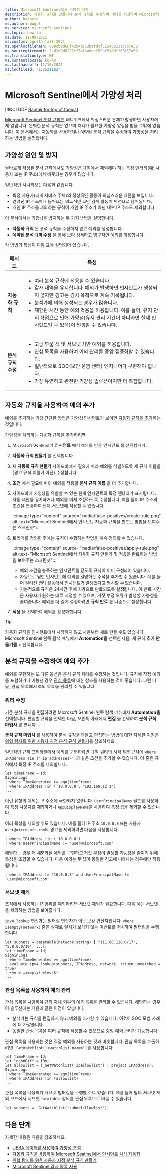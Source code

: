 ```yaml
---
title: Microsoft Sentinel에서 가양성 처리
description: 자동화 규칙을 만들거나 분석 규칙을 수정하여 예외를 지정하여 Microsoft Sentinel에서 가양성 문제를 해결하는 방법을 알아봅니다.
author: batamig
ms.author: bagol
ms.service: microsoft-sentinel
ms.topic: how-to
ms.date: 11/09/2021
ms.custom: ignite-fall-2021
ms.openlocfilehash: 009cb9d66f4294bc72bafdcf515a68131d9b7e38
ms.sourcegitcommit: 2ed2d9d6227cf5e7ba9ecf52bf518dff63457a59
ms.translationtype: MT
ms.contentlocale: ko-KR
ms.lasthandoff: 11/16/2021
ms.locfileid: "132521162"
---
```

# <a name="handle-false-positives-in-microsoft-sentinel"></a>Microsoft Sentinel에서 가양성 처리

[!INCLUDE [Banner for top of topics](./includes/banner.md)]

[Microsoft Sentinel 분석 규칙은](detect-threats-built-in.md) 네트워크에서 의심스러운 문제가 발생하면 사용자에게 알립니다. 완벽한 분석 규칙은 없으며 처리가 필요한 가양성 알림을 받을 수밖에 없습니다. 이 문서에서는 자동화를 사용하거나 예약된 분석 규칙을 수정하여 가양성을 처리하는 방법을 설명합니다.

## <a name="false-positive-causes-and-prevention"></a>가양성 원인 및 방지

올바르게 작성된 분석 규칙에서도 가양성은 규칙에서 제외해야 하는 특정 엔터티(예: 사용자 또는 IP 주소)에서 비롯되는 경우가 많습니다.

일반적인 시나리오는 다음과 같습니다.

- 특정 사용자(대개 서비스 주체)의 정상적인 활동이 의심스러운 패턴을 보입니다.
- 알려진 IP 주소에서 들어오는 의도적인 보안 검색 활동이 악성으로 탐지됩니다.
- 개인 IP 주소를 제외하는 규칙이 개인 IP 주소가 아닌 내부 IP 주소도 제외합니다.

이 문서에서는 가양성을 방지하는 두 가지 방법을 설명합니다.

- **자동화 규칙** 은 분석 규칙을 수정하지 않고 예외를 생성합니다.
- **예약된 분석 규칙 수정** 을 통해 보다 상세하고 영구적인 예외를 허용합니다.

각 방법의 특성이 다음 표에 설명되어 있습니다.


|메서드|특성|
|-|-|
|**자동화 규칙**|<ul><li>여러 분석 규칙에 적용할 수 있습니다.</li><li>감사 내역을 유지합니다. 예외가 발생하면 인시던트가 생성되지 않지만 경고는 감사 목적으로 계속 기록됩니다.</li><li>분석가에 의해 생성되는 경우가 많습니다.</li><li>제한된 시간 동안 예외 적용을 허용합니다. 예를 들어, 유지 관리 작업으로 인해 가양성(유지 관리 기간이 아니라면 실제 인시던트일 수 있음)이 발생할 수 있습니다.</li></ul>|
|**분석 규칙 수정**|<ul><li>고급 부울 식 및 서브넷 기반 예외를 허용합니다.</li><li>관심 목록을 사용하여 예외 관리를 중앙 집중화할 수 있습니다.</li><li>일반적으로 SOC(보안 운영 센터) 엔지니어가 구현해야 합니다.</li><li>가장 유연하고 완전한 가양성 솔루션이지만 더 복잡합니다.</li></ul>|

## <a name="add-exceptions-by-using-automation-rules"></a>자동화 규칙을 사용하여 예외 추가

예외를 추가하는 가장 간단한 방법은 가양성 인시던트가 보이면 [자동화 규칙을 추가](automate-incident-handling-with-automation-rules.md#creating-and-managing-automation-rules)하는 것입니다.

가양성을 처리하는 자동화 규칙을 추가하려면:

1. Microsoft Sentinel의 **인시던트** 에서 예외를 만들 인시던트 를 선택합니다.
1. **자동화 규칙 만들기** 를 선택합니다.
1. **새 자동화 규칙 만들기** 사이드바에서 필요에 따라 예외를 식별하도록 새 규칙 이름을(경고 규칙 이름이 아닌) 수정합니다.
1. **조건** 에서 필요에 따라 예외를 적용할 **분석 규칙 이름** 을 더 추가합니다.
1. 사이드바에 가양성을 유발할 수 있는 현재 인시던트의 특정 엔터티가 표시됩니다. 자동 제안을 유지하거나 예외를 미세 조정하도록 수정합니다. 예를 들어 IP 주소의 조건을 변경하여 전체 서브넷에 적용할 수 있습니다.

   :::image type="content" source="media/false-positives/create-rule.png" alt-text="Microsoft Sentinel에서 인시던트 자동화 규칙을 만드는 방법을 보여주는 스크린샷":::

1. 트리거를 정의한 후에는 규칙이 수행하는 작업을 계속 정의할 수 있습니다.

   :::image type="content" source="media/false-positives/apply-rule.png" alt-text="Microsoft Sentinel에서 자동화 규칙 만들기 및 적용을 완료하는 방법을 보여주는 스크린샷":::

   - 예외 조건을 충족하는 인시던트를 닫도록 규칙이 이미 구성되어 있습니다.
   - 자동으로 닫힌 인시던트에 예외를 설명하는 주석을 추가할 수 있습니다. 예를 들어 알려진 관리 활동에서 인시던트가 발생했다고 명시할 수 있습니다.
   - 기본적으로 규칙은 24시간 후에 자동으로 만료되도록 설정됩니다. 이 만료 시간은 사용자가 원하는 대로 지정할 수 있으며, 거짓 부정 오류가 발생할 가능성을 줄여줍니다. 예외를 더 길게 설정하려면 **규칙 만료** 를 나중으로 설정합니다.

1. **적용** 을 선택하여 예외를 활성화합니다.

> [!TIP]
> 자동화 규칙을 인시던트에서 시작하지 않고 처음부터 새로 만들 수도 있습니다. Microsoft Sentinel 왼쪽 탐색 메뉴에서 **Automation을** 선택한 다음, 새 규칙 **추가 만들기를**  >  선택합니다.

## <a name="add-exceptions-by-modifying-analytics-rules"></a>분석 규칙을 수정하여 예외 추가

예외를 구현하는 또 다른 옵션은 분석 규칙 쿼리를 수정하는 것입니다. 규칙에 직접 예외를 포함하거나 가능한 경우 [관심 목록](watchlists.md#use-watchlists-in-analytics-rules)에 대한 참조를 사용하는 것이 좋습니다. 그런 다음, 관심 목록에서 예외 목록을 관리할 수 있습니다.

### <a name="modify-the-query"></a>쿼리 수정

기존 분석 규칙을 편집하려면 Microsoft Sentinel 왼쪽 탐색 메뉴에서 **Automation을** 선택합니다. 편집할 규칙을 선택한 다음, 오른쪽 아래에서 **편집** 을 선택하여 **분석 규칙 마법사** 를 엽니다.

**분석 규칙 마법사** 를 사용하여 분석 규칙을 만들고 편집하는 방법에 대한 자세한 지침은 [위협 탐지를 위한 사용자 지정 분석 규칙 만들기](detect-threats-custom.md)를 참조하세요.

일반적인 규칙 프리앰블에서 예외를 구현하려면 규칙 쿼리의 시작 부분 근처에 `where IPAddress !in ('<ip addresses>')`과 같은 조건을 추가할 수 있습니다. 이 줄은 규칙에서 특정 IP 주소를 제외합니다.

```kusto
let timeFrame = 1d;
SigninLogs
| where TimeGenerated >= ago(timeFrame)
| where IPAddress !in ('10.0.0.8', '192.168.12.1')
...
```

이런 유형의 예외는 IP 주소에 국한되지 않습니다. `UserPrincipalName` 필드를 사용하여 특정 사용자를 제외하거나 `AppDisplayName`을 사용하여 특정 앱을 제외할 수 있습니다.

여러 특성을 제외할 수도 있습니다. 예를 들어 IP 주소 `10.0.0.8` 또는 사용자 `user@microsoft.com`의 경고를 제외하려면 다음을 사용합니다.

```kusto
| where IPAddress !in ('10.0.0.8')
| where UserPrincipalName != 'user@microsoft.com'
```

해당하는 경우 더 세분화된 예외를 구현하고 거짓 부정이 발생할 가능성을 줄이기 위해 특성을 조합할 수 있습니다. 다음 예외는 두 값이 동일한 경고에 나타나는 경우에만 적용됩니다.

```kusto
| where IPAddress != '10.0.0.8' and UserPrincipalName != 'user@microsoft.com'
```

### <a name="exclude-subnets"></a>서브넷 제외

조직에서 사용하는 IP 범위를 제외하려면 서브넷 제외가 필요합니다. 다음 예는 서브넷을 제외하는 방법을 보여줍니다.

`ipv4_lookup` 연산자는 필터링 연산자가 아닌 보강 연산자입니다. `where isempty(network)` 줄은 실제로 일치가 보이지 않는 이벤트를 검사하여 필터링을 수행합니다.

```kusto
let subnets = datatable(network:string) [ "111.68.128.0/17", "5.8.0.0/19", ...];
let timeFrame = 1d;
SigninLogs
| where TimeGenerated >= ago(timeFrame)
| evaluate ipv4_lookup(subnets, IPAddress, network, return_unmatched = true)
| where isempty(network)
...
```

### <a name="use-watchlists-to-manage-exceptions"></a>관심 목록을 사용하여 예외 관리

관심 목록을 사용하여 규칙 자체 외부의 예외 목록을 관리할 수 있습니다. 해당하는 경우 이 솔루션에는 다음과 같은 이점이 있습니다.

- 분석가는 규칙을 편집하지 않고 예외를 추가할 수 있습니다. 이것이 SOC 모범 사례에 더 가깝습니다.
- 동일한 관심 목록을 여러 규칙에 적용할 수 있으므로 중앙 예외 관리가 가능합니다.

관심 목록을 사용하는 것은 직접 예외를 사용하는 것과 비슷합니다. 관심 목록을 호출하려면 `_GetWatchlist('<watchlist name>')`를 사용합니다.

```kusto
let timeFrame = 1d;
let logonDiff = 10m;
let allowlist = (_GetWatchlist('ipallowlist') | project IPAddress);
SigninLogs
| where TimeGenerated >= ago(timeFrame)
| where IPAddress !in (allowlist)
...
```

관심 목록을 사용하여 서브넷 필터링을 수행할 수도 있습니다. 예를 들어 앞의 서브넷 제외 코드에서 서브넷 `datatable` 정의를 관심 목록으로 바꿀 수 있습니다.

```kusto
let subnets = _GetWatchlist('subnetallowlist');
```

## <a name="next-steps"></a>다음 단계

자세한 내용은 다음을 참조하세요.
- [UEBA 데이터를 사용하여 가양성 분석](investigate-with-ueba.md#use-ueba-data-to-analyze-false-positives)
- [자동화 규칙을 사용하여 Microsoft Sentinel에서 인시던트 처리 자동화](automate-incident-handling-with-automation-rules.md)
- [위협 탐지를 위한 사용자 지정 분석 규칙 만들기](detect-threats-custom.md)
- [Microsoft Sentinel 감시 목록 사용](watchlists.md)

